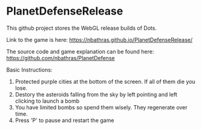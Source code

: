 # PlanetDefenseRelease

This github project stores the WebGL release builds of Dots.

Link to the game is here: https://nbathras.github.io/PlanetDefenseRelease/

The source code and game explanation can be found here: https://github.com/nbathras/PlanetDefense

Basic Instructions:
1. Protected purple cities at the bottom of the screen.  If all of them die you lose.
2. Destory the asteroids falling from the sky by left pointing and left clicking to launch a bomb
3. You have limited bombs so spend them wisely.  They regenerate over time.
4. Press 'P' to pause and restart the game
